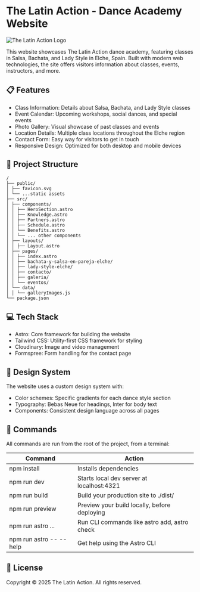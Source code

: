 # The Latin Action - Dance Academy Website

<img alt="The Latin Action Logo" src="https://res.cloudinary.com/dgvvnopu7/image/upload/v1755345770/logo_the_latin_action_salsa_y_bachata_elche_oolbov.png">

<p>This website showcases The Latin Action dance academy, featuring classes in Salsa, Bachata, and Lady Style in Elche, Spain. Built with modern web technologies, the site offers visitors information about classes, events, instructors, and more.</p>

## 📋 Features
- Class Information: Details about Salsa, Bachata, and Lady Style classes
- Event Calendar: Upcoming workshops, social dances, and special events
- Photo Gallery: Visual showcase of past classes and events
- Location Details: Multiple class locations throughout the Elche region
- Contact Form: Easy way for visitors to get in touch
- Responsive Design: Optimized for both desktop and mobile devices

## 🚀 Project Structure
```
/
├── public/
│ ├── favicon.svg
│ └── ...static assets
├── src/
│ ├── components/
│ │ ├── HeroSection.astro
│ │ ├── Knowledge.astro
│ │ ├── Partners.astro
│ │ ├── Schedule.astro
│ │ └── Benefits.astro
│ │ └── ... other components
│ ├── layouts/
│ │ ├── Layout.astro
│ ├── pages/
│ │ ├── index.astro
│ │ ├── bachata-y-salsa-en-pareja-elche/
│ │ ├── lady-style-elche/
│ │ ├── contacto/
│ │ ├── galeria/
│ │ └── eventos/
│ └── data/
│ │ └── galleryImages.js
└── package.json
```
## 💻 Tech Stack
- Astro: Core framework for building the website
- Tailwind CSS: Utility-first CSS framework for styling
- Cloudinary: Image and video management
- Formspree: Form handling for the contact page

## 🎨 Design System
The website uses a custom design system with:

- Color schemes: Specific gradients for each dance style section
- Typography: Bebas Neue for headings, Inter for body text
- Components: Consistent design language across all pages

## 🧞 Commands
All commands are run from the root of the project, from a terminal:

| Command            | Action                                      |
|--------------------|---------------------------------------------|
| npm install        | Installs dependencies                       |
| npm run dev       | Starts local dev server at localhost:4321   |
| npm run build     | Build your production site to ./dist/      |
| npm run preview   | Preview your build locally, before deploying|
| npm run astro ... | Run CLI commands like astro add, astro check|
| npm run astro -- --help | Get help using the Astro CLI         |

## 📝 License
Copyright © 2025 The Latin Action. All rights reserved.